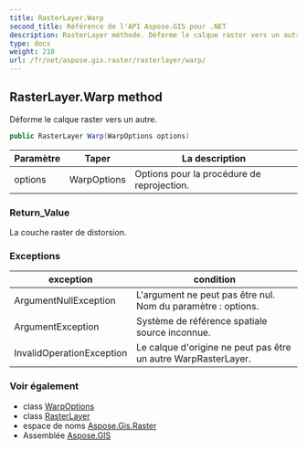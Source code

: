 ```yaml
---
title: RasterLayer.Warp
second_title: Référence de l'API Aspose.GIS pour .NET
description: RasterLayer méthode. Déforme le calque raster vers un autre.
type: docs
weight: 210
url: /fr/net/aspose.gis.raster/rasterlayer/warp/
---
```

## RasterLayer.Warp method

Déforme le calque raster vers un autre.

```csharp
public RasterLayer Warp(WarpOptions options)
```

| Paramètre | Taper | La description |
| --- | --- | --- |
| options | WarpOptions | Options pour la procédure de reprojection. |

### Return_Value

La couche raster de distorsion.

### Exceptions

| exception | condition |
| --- | --- |
| ArgumentNullException | L'argument ne peut pas être nul. Nom du paramètre : options. |
| ArgumentException | Système de référence spatiale source inconnue. |
| InvalidOperationException | Le calque d'origine ne peut pas être un autre WarpRasterLayer. |

### Voir également

* class [WarpOptions](../../warpoptions/)
* class [RasterLayer](../)
* espace de noms [Aspose.Gis.Raster](../../rasterlayer/)
* Assemblée [Aspose.GIS](../../../)


